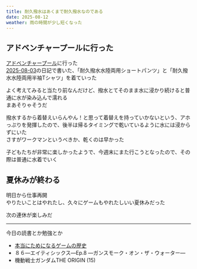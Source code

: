 ```yaml
---
title: 耐久撥水はあくまで耐久撥水なのである
date: 2025-08-12
weather: 雨の時間が少し短くなった
---
```

## アドベンチャープールに行った
[アドベンチャープール](https://adpool.jp/)に行った  
[2025-08-03](/diary/2025/08/03)の日記で書いた、「耐久撥水水陸両用ショートパンツ」と「耐久撥水水陸両用半袖Tシャツ」を着ていった

よく考えてみると当たり前なんだけど、撥水とてそのまま水に浸かり続けると普通に水が染み込んで濡れる  
まあそりゃそうだ

撥水するから着替えいらんやん！と思って着替えを持っていかないという、アホっぷりを発揮したので、後半は帰るタイミングで乾いているように水には浸からずにいた  
さすがワークマンというべきか、乾くのは早かった

子どもたちが非常に楽しかったようで、今週末にまた行こうとなったので、その際は普通に水着でいく

## 夏休みが終わる
明日から仕事再開  
やりたいことはやれたし、久々にゲームもやれたしいい夏休みだった

次の連休が楽しみだ



---

今日の読書とか勉強とか
- [本当にためになるゲームの歴史](https://www.pal-pub.jp/book/b10143576.html)
- ８６―エイティシックス―Ep.8 ―ガンスモーク・オン・ザ・ウォーター―
- 機動戦士ガンダムTHE ORIGIN (15)
